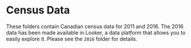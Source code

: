 # Census Data #
These folders contain Canadian census data for 2011 and 2016. The 2016 data has been made available in Looker, a data platform that allows you to easily explore it. Please see the `2016` folder for details.
